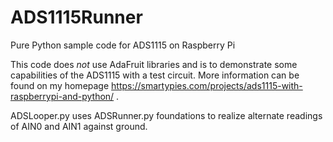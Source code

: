 # ADS1115Runner
Pure Python sample code for ADS1115 on Raspberry Pi

This code does *not* use AdaFruit libraries and is to demonstrate some capabilities of the  ADS1115 with a test circuit.
More information can be found on my homepage https://smartypies.com/projects/ads1115-with-raspberrypi-and-python/ .

ADSLooper.py uses ADSRunner.py foundations to realize alternate readings of AIN0 and AIN1 against ground.
